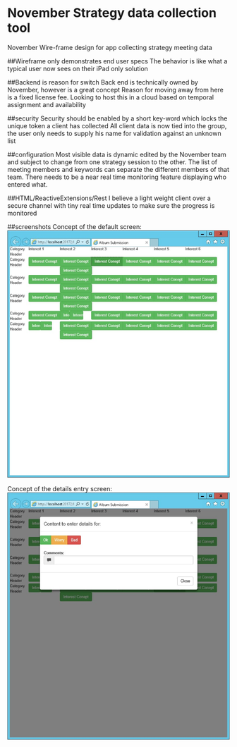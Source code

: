 # November Strategy data collection tool
November Wire-frame design for app collecting strategy meeting data

##Wireframe only demonstrates end user specs
The behavior is like what a typical user now sees on their iPad only solution

##Backend is reason for switch
Back end is technically owned by November, however is a great concept
Reason for moving away from here is a fixed license fee.
Looking to host this in a cloud based on temporal assignment and availability

##security
Security should be enabled by a short key-word which locks the unique token a client has collected
All client data is now tied into the group, the user only needs to supply his name for validation against an unknown list

##configuration
Most visible data is dynamic edited by the November team and subject to change from one strategy session to the other.
The list of meeting members and keywords can separate the different members of that team.
There needs to be a near real time monitoring feature displaying who entered what.

##HTML/ReactiveExtensions/Rest
I believe a light weight client over a secure channel with tiny real time updates to make sure the progress is monitored

##screenshots
Concept of the default screen:
![default](images/Screenshot1.jpg)

Concept of the details entry screen:
![data entry](images/Screenshot2.jpg)